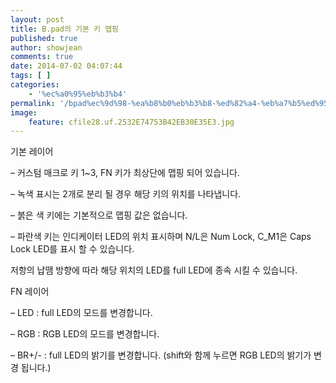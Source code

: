```yaml
---
layout: post
title: B.pad의 기본 키 맵핑
published: true
author: showjean
comments: true
date: 2014-07-02 04:07:44
tags: [ ]
categories:
    - '%ec%a0%95%eb%b3%b4'
permalink: '/bpad%ec%9d%98-%ea%b8%b0%eb%b3%b8-%ed%82%a4-%eb%a7%b5%ed%95%91'
image:
    feature: cfile28.uf.2532E74753B42EB30E35E3.jpg
---
```

기본 레이어

&#8211; 커스텀 매크로 키 1~3, FN 키가 최상단에 맵핑 되어 있습니다.

&#8211; 녹색 표시는 2개로 분리 될 경우 해당 키의 위치를 나타냅니다.

&#8211; 붉은 색 키에는 기본적으로 맵핑 값은 없습니다.

&#8211; 파란색 키는 인디케이터 LED의 위치 표시하며 N/L은 Num Lock, C_M1은 Caps Lock LED를 표시 할 수 있습니다.

저항의 납땜 방향에 따라 해당 위치의 LED를 full LED에 종속 시킬 수 있습니다.




  








FN 레이어

&#8211; LED : full LED의 모드를 변경합니다.

&#8211; RGB : RGB LED의 모드를 변경합니다.

&#8211; BR+/- : full&nbsp;LED의 밝기를 변경합니다. (shift와 함께 누르면 RGB LED의 밝기가 변경 됩니다.)




  
